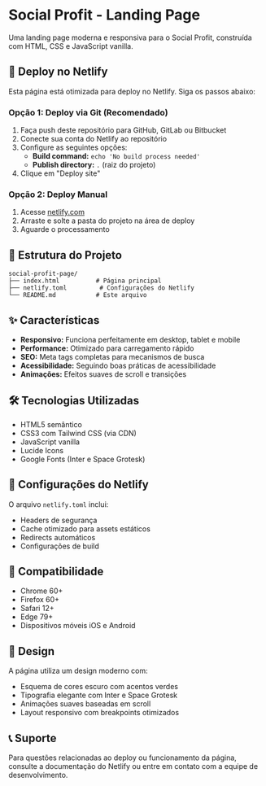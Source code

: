 # Social Profit - Landing Page

Uma landing page moderna e responsiva para o Social Profit, construída com HTML, CSS e JavaScript vanilla.

## 🚀 Deploy no Netlify

Esta página está otimizada para deploy no Netlify. Siga os passos abaixo:

### Opção 1: Deploy via Git (Recomendado)

1. Faça push deste repositório para GitHub, GitLab ou Bitbucket
2. Conecte sua conta do Netlify ao repositório
3. Configure as seguintes opções:
   - **Build command:** `echo 'No build process needed'`
   - **Publish directory:** `.` (raiz do projeto)
4. Clique em "Deploy site"

### Opção 2: Deploy Manual

1. Acesse [netlify.com](https://netlify.com)
2. Arraste e solte a pasta do projeto na área de deploy
3. Aguarde o processamento

## 📁 Estrutura do Projeto

```
social-profit-page/
├── index.html          # Página principal
├── netlify.toml         # Configurações do Netlify
└── README.md           # Este arquivo
```

## ✨ Características

- **Responsivo:** Funciona perfeitamente em desktop, tablet e mobile
- **Performance:** Otimizado para carregamento rápido
- **SEO:** Meta tags completas para mecanismos de busca
- **Acessibilidade:** Seguindo boas práticas de acessibilidade
- **Animações:** Efeitos suaves de scroll e transições

## 🛠️ Tecnologias Utilizadas

- HTML5 semântico
- CSS3 com Tailwind CSS (via CDN)
- JavaScript vanilla
- Lucide Icons
- Google Fonts (Inter e Space Grotesk)

## 🔧 Configurações do Netlify

O arquivo `netlify.toml` inclui:

- Headers de segurança
- Cache otimizado para assets estáticos
- Redirects automáticos
- Configurações de build

## 📱 Compatibilidade

- Chrome 60+
- Firefox 60+
- Safari 12+
- Edge 79+
- Dispositivos móveis iOS e Android

## 🎨 Design

A página utiliza um design moderno com:

- Esquema de cores escuro com acentos verdes
- Tipografia elegante com Inter e Space Grotesk
- Animações suaves baseadas em scroll
- Layout responsivo com breakpoints otimizados

## 📞 Suporte

Para questões relacionadas ao deploy ou funcionamento da página, consulte a documentação do Netlify ou entre em contato com a equipe de desenvolvimento.